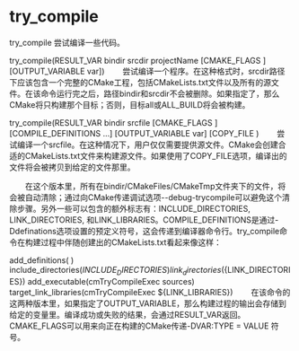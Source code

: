 try_compile
===

try_compile 尝试编译一些代码。

  try_compile(RESULT_VAR bindir srcdir
              projectName <targetname> [CMAKE_FLAGS <Flags>]
              [OUTPUT_VARIABLE var])
　　尝试编译一个程序。在这种格式时，srcdir路径下应该包含一个完整的CMake工程，包括CMakeLists.txt文件以及所有的源文件。在该命令运行完之后，路径bindir和srcdir不会被删除。如果指定了<target name>，那么CMake将只构建那个目标；否则，目标all或ALL_BUILD将会被构建。

  try_compile(RESULT_VAR bindir srcfile
              [CMAKE_FLAGS <Flags>]
              [COMPILE_DEFINITIONS <flags> ...]
              [OUTPUT_VARIABLE var]
              [COPY_FILE <filename> )
　　尝试编译一个srcfile。在这种情况下，用户仅仅需要提供源文件。CMake会创建合适的CMakeLists.txt文件来构建源文件。如果使用了COPY_FILE选项，编译出的文件将会被拷贝到给定的文件那里。

　　在这个版本里，所有在bindir/CMakeFiles/CMakeTmp文件夹下的文件，将会被自动清除；通过向CMake传递调试选项--debug-trycompile可以避免这个清除步骤。另外一些可以包含的额外标志有：INCLUDE_DIRECTORIES, LINK_DIRECTORIES, 和LINK_LIBRARIES。COMPILE_DEFINITIONS是通过-Ddefinations选项设置的预定义符号，这会传递到编译器命令行。try_compile命令在构建过程中伴随创建出的CMakeLists.txt看起来像这样：

  add_definitions( <expanded COMPILE_DEFINITIONS from calling cmake>)
  include_directories(${INCLUDE_DIRECTORIES})
  link_directories(${LINK_DIRECTORIES})
  add_executable(cmTryCompileExec sources)
  target_link_libraries(cmTryCompileExec ${LINK_LIBRARIES})
　　在该命令的这两种版本里，如果指定了OUTPUT_VARIABLE，那么构建过程的输出会存储到给定的变量里。编译成功或失败的结果，会通过RESULT_VAR返回。CMAKE_FLAGS可以用来向正在构建的CMake传递-DVAR:TYPE = VALUE 符号。



